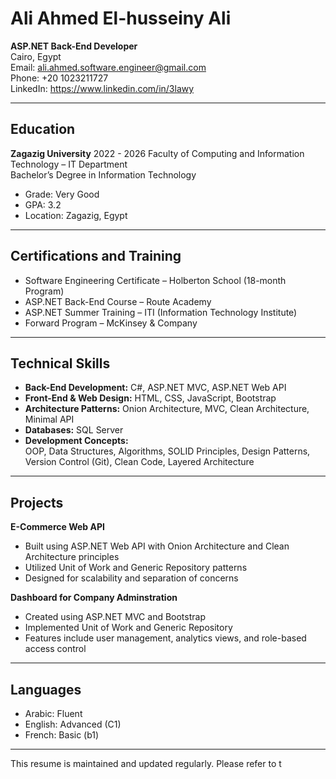 # Ali Ahmed El-husseiny Ali 

**ASP.NET Back-End Developer**  
Cairo, Egypt  
Email: ali.ahmed.software.engineer@gmail.com  
Phone: +20 1023211727  
LinkedIn: https://www.linkedin.com/in/3lawy

---

## Education

**Zagazig University**     2022 - 2026
Faculty of Computing and Information Technology – IT Department  
Bachelor’s Degree in Information Technology  
- Grade: Very Good  
- GPA: 3.2  
- Location: Zagazig, Egypt  


---

## Certifications and Training

- Software Engineering Certificate – Holberton School (18-month Program)  
- ASP.NET Back-End Course – Route Academy  
- ASP.NET Summer Training – ITI (Information Technology Institute)  
- Forward Program – McKinsey & Company  

---

## Technical Skills

- **Back-End Development:** C#, ASP.NET MVC, ASP.NET Web API  
- **Front-End & Web Design:** HTML, CSS, JavaScript, Bootstrap  
- **Architecture Patterns:** Onion Architecture, MVC, Clean Architecture, Minimal API  
- **Databases:** SQL Server  
- **Development Concepts:**  
  OOP, Data Structures, Algorithms, SOLID Principles, Design Patterns, Version Control (Git), Clean Code, Layered Architecture  

---

## Projects

**E-Commerce Web API**  
- Built using ASP.NET Web API with Onion Architecture and Clean Architecture principles  
- Utilized Unit of Work and Generic Repository patterns  
- Designed for scalability and separation of concerns  

**Dashboard for Company Adminstration**  
- Created using ASP.NET MVC and Bootstrap  
- Implemented Unit of Work and Generic Repository  
- Features include user management, analytics views, and role-based access control  

---

## Languages

- Arabic: Fluent  
- English: Advanced (C1)  
- French: Basic (b1) 

---

This resume is maintained and updated regularly. Please refer to t
